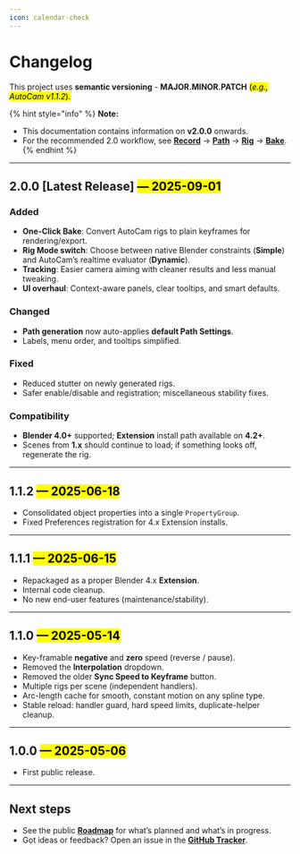 ```yaml
---
icon: calendar-check
---
```


# Changelog

This project uses **semantic versioning** - **MAJOR.MINOR.PATCH** <mark style="color:$info;">(</mark>_<mark style="color:$info;">e.g., AutoCam v1.1.2</mark>_<mark style="color:$info;">).</mark>

{% hint style="info" %}
**Note:**

* This documentation contains information on **v2.0.0** onwards.
* For the recommended 2.0 workflow, see [**Record**](../learn/features/record.md) → [**Path**](../learn/features/path.md) → [**Rig**](../learn/features/rig.md) → [**Bake**](../learn/features/bake.md).
{% endhint %}

***

## 2.0.0 \[Latest Release] <mark style="color:$info;">— 2025-09-01</mark>

### Added

* **One-Click Bake**: Convert AutoCam rigs to plain keyframes for rendering/export.
* **Rig Mode switch**: Choose between native Blender constraints (**Simple**) and AutoCam’s realtime evaluator (**Dynamic**).
* **Tracking**: Easier camera aiming with cleaner results and less manual tweaking.
* **UI overhaul**: Context-aware panels, clear tooltips, and smart defaults.

### Changed

* **Path generation** now auto-applies **default Path Settings**.
* Labels, menu order, and tooltips simplified.

### Fixed

* Reduced stutter on newly generated rigs.
* Safer enable/disable and registration; miscellaneous stability fixes.

### Compatibility

* **Blender 4.0+** supported; **Extension** install path available on **4.2+**.
* Scenes from **1.x** should continue to load; if something looks off, regenerate the rig.

***

## 1.1.2 <mark style="color:$info;">— 2025-06-18</mark>

* Consolidated object properties into a single `PropertyGroup`.
* Fixed Preferences registration for 4.x Extension installs.

***

## 1.1.1 <mark style="color:$info;">— 2025-06-15</mark>

* Repackaged as a proper Blender 4.x **Extension**.
* Internal code cleanup.
* No new end-user features (maintenance/stability).

***

## 1.1.0 <mark style="color:$info;">— 2025-05-14</mark>

* Key-framable **negative** and **zero** speed (reverse / pause).
* Removed the **Interpolation** dropdown.
* Removed the older **Sync Speed to Keyframe** button.
* Multiple rigs per scene (independent handlers).
* Arc-length cache for smooth, constant motion on any spline type.
* Stable reload: handler guard, hard speed limits, duplicate-helper cleanup.

***

## 1.0.0 <mark style="color:$info;">— 2025-05-06</mark>

* First public release.

***

## **Next steps**

* See the public [**Roadmap**](roadmap.md) for what’s planned and what’s in progress.
* Got ideas or feedback? Open an issue in the [**GitHub Tracker**](https://github.com/AgnivD/AutoCam-Tracker/issues/new/choose).

&#x20;&#x20;

